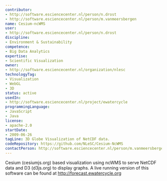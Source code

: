 ```yaml
---
contributor:
- http://software.esciencecenter.nl/person/n.drost
- http://software.esciencecenter.nl/person/m.vanmeersbergen
name: Cesium-ncWMS
user:
- http://software.esciencecenter.nl/person/n.drost
discipline:
- Environment & Sustainability
competence:
- Big Data Analytics
expertise:
- Scientific Visualization
owner:
- http://software.esciencecenter.nl/organization/nlesc
technologyTag:
- Visualization
- WebGL
- 3D
status: active
usedIn:
- http://software.esciencecenter.nl/project/ewatercycle
programmingLanguage:
- JavaScript
- Java
license:
- apache-2.0
startDate:
- 2009-06-26
tagLine: 3D Globe Visualization of NetCDF data.
codeRepository: https://github.com/NLeSC/Cesium-NcWMS
contactPerson: http://software.esciencecenter.nl/person/m.vanmeersbergen
---
```

Cesium (cesiumjs.org) based visualization using ncWMS to serve NetCDF data and D3 (d3js.org) to display graphs.
A live running version of this software can be found at http://forecast.ewatercycle.org


